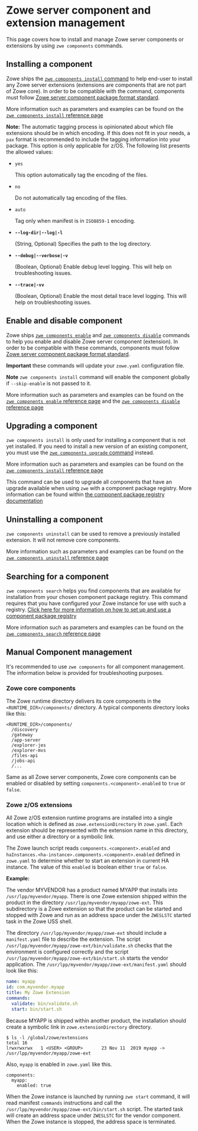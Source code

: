 # Zowe server component and extension management

This page covers how to install and manage Zowe server components or extensions by using `zwe components` commands.
 
## Installing a component

Zowe ships the [`zwe components install` command](../appendix/zwe_server_command_reference/zwe/components/install/zwe-components-install.md) to help end-user to install any Zowe server extensions (extensions are components that are not part of Zowe core). In order to be compatible with the command, components must follow [Zowe server component package format standard](../extend/packaging-zos-extensions.md#zowe-server-component-package-format.md).

More information such as parameters and examples can be found on the [`zwe components install` reference page](../appendix/zwe_server_command_reference/zwe/components/install/zwe-components-install.md)

  **Note:** The automatic tagging process is opinionated about which file extensions should be in which encoding. If this does not fit in your needs, a `pax` format is recommended to include the tagging information into your package. This option is only applicable for z/OS. The following list presents the allowed values:
  * `yes`
  
    This option automatically tag the encoding of the files.
  * `no`
  
    Do not automatically tag encoding of the files.

  * `auto`
  
    Tag only when manifest is in `ISO8859-1` encoding.

- **`--log-dir|--log|-l`**

  (String, Optional) Specifies the path to the log directory.

- **`--debug|--verbose|-v`**

  (Boolean, Optional) Enable debug level logging. This will help on troubleshooting issues.

- **`--trace|-vv`**

  (Boolean, Optional) Enable the most detail trace level logging. This will help on troubleshooting issues.

## Enable and disable component

Zowe ships [`zwe components enable`](../appendix/zwe_server_command_reference/zwe/components/zwe-components-enable.md) and [`zwe components disable`](../appendix/zwe_server_command_reference/zwe/components/zwe-components-disable.md) commands to help you enable and disable Zowe server component (extension). In order to be compatible with these commands, components must follow [Zowe server component package format standard](../extend/packaging-zos-extensions.md#zowe-server-component-package-format.md).

**Important** these commands will update your `zowe.yaml` configuration file.

**Note** `zwe components install` command will enable the component globally if `--skip-enable` is not passed to it.

More information such as parameters and examples can be found on the [`zwe components enable` reference page](../appendix/zwe_server_command_reference/zwe/components/install/zwe-components-enable.md) and the [`zwe components disable` reference page](../appendix/zwe_server_command_reference/zwe/components/install/zwe-components-disable.md)

## Upgrading a component

`zwe components install` is only used for installing a component that is not yet installed.
If you need to install a new version of an existing component, you must use the [`zwe components upgrade` command](../appendix/zwe_server_command_reference/zwe/components/zwe-components-upgrade.md) instead.

More information such as parameters and examples can be found on the [`zwe components install` reference page](../appendix/zwe_server_command_reference/zwe/components/install/zwe-components-install.md)

This command can be used to upgrade all components that have an upgrade available when using `zwe` with a component package registry. More information can be found within [the component package registry documentation](../extend/component-registries.md)


## Uninstalling a component

`zwe components uninstall` can be used to remove a previously installed extension. It will not remove core components. 

More information such as parameters and examples can be found on the [`zwe components uninstall` reference page](../appendix/zwe_server_command_reference/zwe/components/install/zwe-components-uninstall.md)


## Searching for a component

`zwe components search` helps you find components that are available for installation from your chosen component package registry. This command requires that you have configured your Zowe instance for use with such a registry. [Click here for more information on how to set up and use a component package registry](../extend/component-registries.md)

More information such as parameters and examples can be found on the [`zwe components search` reference page](../appendix/zwe_server_command_reference/zwe/components/install/zwe-components-search.md)


## Manual Component management

It's recommended to use `zwe components` for all component management. The information below is provided for troubleshooting purposes.

### Zowe core components

The Zowe runtime directory delivers its core components in the `<RUNTIME_DIR>/components/` directory. A typical components directory looks like this:

```
<RUNTIME_DIR>/components/
  /discovery
  /gateway
  /app-server
  /explorer-jes
  /explorer-mvs
  /files-api
  /jobs-api
  /...
```

Same as all Zowe server components, Zowe core components can be enabled or disabled by setting `components.<component>.enabled` to `true` or `false`.

### Zowe z/OS extensions

All Zowe z/OS extension runtime programs are installed into a single location which is defined as `zowe.extensionDirectory` in `zowe.yaml`. Each extension should be represented with the extension name in this directory, and use either a directory or a symbolic link.

The Zowe launch script reads `components.<component>.enabled` and `haInstances.<ha-instance>.components.<component>.enabled` defined in `zowe.yaml` to determine whether to start an extension in current HA instance. The value of this `enabled` is boolean either `true` or `false`.

**Example:**

The vendor MYVENDOR has a product named MYAPP that installs into `/usr/lpp/myvendor/myapp`. There is one Zowe extension shipped within the product in the directory `/usr/lpp/myvendor/myapp/zowe-ext`. This subdirectory is a Zowe extension so that the product can be started and stopped with Zowe and run as an address space under the `ZWESLSTC` started task in the Zowe USS shell.

The directory `/usr/lpp/myvendor/myapp/zowe-ext` should include a `manifest.yaml` file to describe the extension. The script `/usr/lpp/myvendor/myapp/zowe-ext/bin/validate.sh` checks that the environment is configured correctly and the script `/usr/lpp/myvendor/myapp/zowe-ext/bin/start.sh` starts the vendor application. The `/usr/lpp/myvendor/myapp/zowe-ext/manifest.yaml` should look like this:

```yaml
name: myapp
id: com.myvendor.myapp
title: My Zowe Extension
commands:
  validate: bin/validate.sh
  start: bin/start.sh
```

Because MYAPP is shipped within another product, the installation should create a symbolic link in `zowe.extensionDirectory` directory.

```
$ ls -l /global/zowe/extensions
total 16
lrwxrwxrwx   1 <USER> <GROUP>       23 Nov 11  2019 myapp -> /usr/lpp/myvendor/myapp/zowe-ext
```

Also, `myapp` is enabled in `zowe.yaml` like this.

```
components:
  myapp:
    enabled: true
```

When the Zowe instance is launched by running `zwe start` command, it will read manifest `commands` instructions and call the `/usr/lpp/myvendor/myapp/zowe-ext/bin/start.sh` script. The started task will create an address space under `ZWESLSTC` for the vendor component.  When the Zowe instance is stopped, the address space is terminated.

